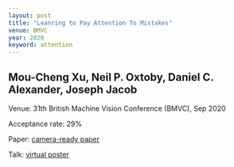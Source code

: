 ```yaml
---
layout: post
title: "Leanring to Pay Attention To Mistakes"
venue: BMVC
year: 2020
keyword: attention
---
```

Mou-Cheng Xu, Neil P. Oxtoby, Daniel C. Alexander, Joseph Jacob
---
Venue: 31th British Machine Vision Conference (BMVC), Sep 2020

Acceptance rate: 29%

Paper: <a href="https://www.bmvc2020-conference.com/assets/papers/0335.pdf"> camera-ready paper </a>

Talk: <a href="https://www.bmvc2020-conference.com/conference/papers/paper_0335.html"> virtual poster </a>

